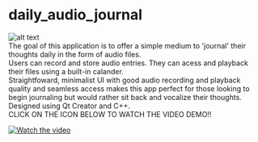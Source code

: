 # daily_audio_journal 
![alt text](https://cdn.discordapp.com/attachments/696041247990874132/746191552317096026/logo.png) </br>
The goal of this application is to offer a simple medium to 'journal' their thoughts daily in the form of audio files.</br>
Users can record and store audio entries. They can acess and playback their files using a built-in calander. </br>
Straightfoward, minimalist UI with good audio recording and playback quality and seamless access makes this app 
perfect for those looking to begin journaling but would rather sit back and vocalize their thoughts. </br>
Designed using Qt Creator and C++. </br>
CLICK ON THE ICON  BELOW TO WATCH THE VIDEO DEMO!!

[![Watch the video](https://cdn.discordapp.com/attachments/696041247990874132/743924276180025364/icons8-video-64.png)](https://youtu.be/7mmq3IEyqiw)

